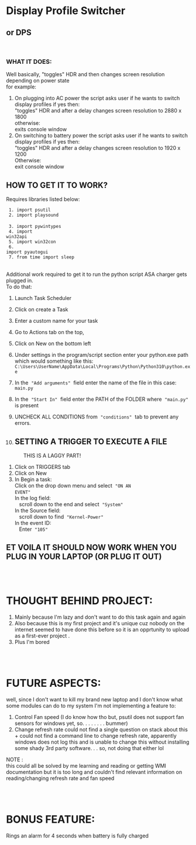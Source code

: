 # Display Profile Switcher
## or DPS
</br>

### WHAT IT DOES:
Well basically, "toggles" HDR and then changes screen resolution depending on power state  
for example:  
1. On plugging into AC power the script asks user if he wants to switch display profiles if yes then:  
"toggles" HDR and after a delay changes screen resolution to 2880 x 1800  
otherwise:  
exits console window  
2. On switching to battery power the script asks user if he wants to switch display profiles if yes then:  
"toggles" HDR and after a delay changes screen resolution to 1920 x 1200  
Otherwise:  
exit console window

## HOW TO GET IT TO WORK?
Requires libraries listed below:  

<code> 1. import psutil  </code><br>
<code> 2. import playsound  </code><br>
<code> 3. import pywintypes  </code><br>
<code> 4. import win32api  </code><br>
<code> 5. import win32con  </code><br>
<code> 6. import pyautogui  </code><br>
<code> 7. from time import sleep  </code><br>


Additional work required to get it to run the python script ASA charger gets plugged in.  
To do that:  
1. Launch Task Scheduler 
1. Click on create a Task
1. Enter a custom name for your task
1. Go to Actions tab on the top,
1. Click on New on the bottom left
1. Under settings in the program/script section enter your python.exe path which would something like this:  
<code>C:\Users\UserName\AppData\Local\Programs\Python\Python310\python.exe</code>  

1. In the &nbsp;<code>"Add arguments"</code>&nbsp; field enter the name of the file in this case:  
<code>main.py</code>

1. In the &nbsp;<code>"Start In"</code>&nbsp; field enter the PATH of the FOLDER where &nbsp;<code>"main.py"</code>&nbsp; is present
1. UNCHECK ALL CONDITIONS from &nbsp;<code>"conditions"</code>&nbsp; tab to prevent any errors.
1. ## SETTING A TRIGGER TO EXECUTE A FILE  
&nbsp;&nbsp;&nbsp;&nbsp;&nbsp;&nbsp;&nbsp;&nbsp;&nbsp;&nbsp;&nbsp;&nbsp;THIS IS A LAGGY PART!  
1. Click on TRIGGERS tab
2. Click on New
1. In Begin a task:  
Click on the drop down menu and select &nbsp;<code>"ON AN EVENT"</code>&nbsp;  
In the log field:  
&nbsp;&nbsp;&nbsp;scroll down to the end and select &nbsp;<code>"System"&nbsp;</code>  
In the Source field:  
&nbsp;&nbsp;&nbsp;scroll down to find &nbsp;<code>"Kernel-Power"&nbsp;</code>  
In the event ID:  
&nbsp;&nbsp;&nbsp;Enter &nbsp;<code>"105"&nbsp;</code>

## ET VOILA IT SHOULD NOW WORK WHEN YOU PLUG IN YOUR LAPTOP (OR PLUG IT OUT) 
<br>
<br>

# THOUGHT BEHIND PROJECT:
1. Mainly because I'm lazy and don't want to do this task again and again
1. Also because this is my first project and it's unique cuz nobody on the internet seemed to have done this before so it is an opprtunity to upload as a first-ever project .
1. Plus I'm bored
<br>
<br>

# FUTURE ASPECTS:
well, since I don't want to kill my brand new laptop and I don't know what some modules can do to my system I'm not implementing a feature to:  
1. Control Fan speed (I do know how tho but, psutil does not support fan sensors for windows yet, so. . . . . . . . bummer)
2. Change refresh rate could not find a single question on stack about this + could not find a command line to change refresh rate, apparently windows does not log this and is unable to change this without installing some shady 3rd party software. . . so, not doing that either lol

NOTE :  
 this could all be solved by me learning and reading or getting WMI documentation but it is too long and couldn't find relevant information on reading/changing refresh rate and fan speed

<br>
<br>

# BONUS FEATURE:
Rings an alarm for 4 seconds when battery is fully charged